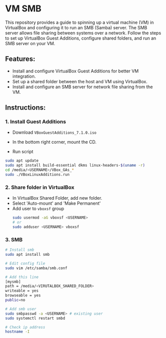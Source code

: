 # VM SMB
This repository provides a guide to spinning up a virtual machine (VM) in VirtualBox and configuring it to run an SMB (Samba) server. The SMB server allows file sharing between systems over a network. Follow the steps to set up VirtualBox Guest Additions, configure shared folders, and run an SMB server on your VM.

## Features:
- Install and configure VirtualBox Guest Additions for better VM integration.
- Set up a shared folder between the host and VM using VirtualBox.
- Install and configure an SMB server for network file sharing from the VM.

## Instructions:

### 1. Install Guest Additions
- Download `VBoxGuestAdditions_7.1.0.iso`

- In the bottom right corner, mount the CD.

- Run script
```bash
sudo apt update
sudo apt install build-essential dkms linux-headers-$(uname -r)
cd /media/<USERNAME>/VBox_GAs_*
sudo ./VBoxLinuxAdditions.run
```

### 2. Share folder in VirtualBox
- In VirtualBox Shared Folder, add new folder.
- Select 'Auto-mount' and 'Make Permanent'
- Add user to `vboxsf` group
  ```bash
  sudo usermod -aG vboxsf <USERNAME>
  # or
  sudo adduser <USERNAME> vboxsf
  ```

### 3. SMB
```bash
# Install smb
sudo apt install smb

# Edit config file
sudo vim /etc/samba/smb.conf

# Add this line
[mysmb]
path = /media/<VIRUTALBOX_SHARED_FOLDER>
writeable = yes
browseable = yes
public=no

# Add smb user
sudo smbpasswd -a <USERNAME> # existing user
sudo systemctl restart smbd

# Check ip address
hostname -I
```



